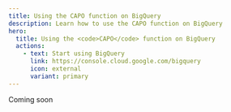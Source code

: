 ```yaml
---
title: Using the CAPO function on BigQuery
description: Learn how to use the CAPO function on BigQuery
hero:
  title: Using the <code>CAPO</code> function on BigQuery
  actions:
    - text: Start using BigQuery
      link: https://console.cloud.google.com/bigquery
      icon: external
      variant: primary
---
```


Coming soon
